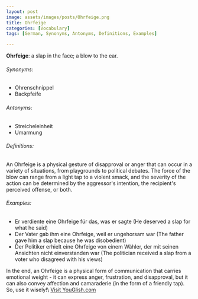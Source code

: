 ```yaml
---
layout: post
image: assets/images/posts/Ohrfeige.png
title: Ohrfeige
categories: [Vocabulary]
tags: [German, Synonyms, Antonyms, Definitions, Examples]

---
```


**Ohrfeige**: a slap in the face; a blow to the ear.
 
###### Synonyms:
- Ohrenschnippel
- Backpfeife

###### Antonyms: 
- Streicheleinheit 
- Umarmung

###### Definitions:
An Ohrfeige is a physical gesture of disapproval or anger that can occur in a variety of situations, from playgrounds to political debates. The force of the blow can range from a light tap to a violent smack, and the severity of the action can be determined by the aggressor's intention, the recipient's perceived offense, or both. 

###### Examples:
- Er verdiente eine Ohrfeige für das, was er sagte (He deserved a slap for what he said)
- Der Vater gab ihm eine Ohrfeige, weil er ungehorsam war (The father gave him a slap because he was disobedient)
- Der Politiker erhielt eine Ohrfeige von einem Wähler, der mit seinen Ansichten nicht einverstanden war (The politician received a slap from a voter who disagreed with his views)

In the end, an Ohrfeige is a physical form of communication that carries emotional weight - it can express anger, frustration, and disapproval, but it can also convey affection and camaraderie (in the form of a friendly tap). So, use it wisely!\ <a id="yg-widget-0" class="youglish-widget" data-query="Ohrfeige" data-lang="german" data-components="8412" data-auto-start="0" data-bkg-color="theme_light" data-title="How%20to%20pronounce%20Ohrfeige%20in%20German"  rel="nofollow" href="https://youglish.com">Visit YouGlish.com</a><script async src="https://youglish.com/public/emb/widget.js" charset="utf-8"></script>